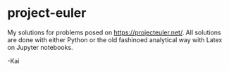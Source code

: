 # project-euler

My solutions for problems posed on https://projecteuler.net/. All solutions are done with either Python or the old fashinoed analytical way with Latex on Jupyter notebooks.

-Kai